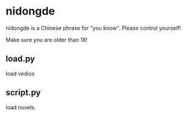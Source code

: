 # nidongde
nidongde is a Chinese phrase for "you know". Please control yourself!

Make sure you are older than 18!


## load.py
load vedios

## script.py
load novels.
